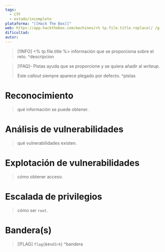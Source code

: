 ```yaml
---
tags:
  - CTF
  - estado/incompleto
plataforma: "[[Hack The Box]]"
web: https://app.hackthebox.com/machines/<% tp.file.title.replace(/ /g, '') %>
dificultad: 
autor:
---
```

> [!INFO] <% tp.file.title %>
>  información que se proporciona sobre el reto.
^descripcion

> [!FAQ]- Pistas
> ayuda que se proporcione y se quiera añadir al *writeup*.
> 
> Este *callout* siempre aparece plegado por defecto.
^pistas

# Reconocimiento

> qué información se puede obtener.

# Análisis de vulnerabilidades

> qué vulnerabilidades existen.

# Explotación de vulnerabilidades

> cómo obtener acceso.

# Escalada de privilegios

> cómo ser `root`.

# Bandera(s)

> [!FLAG] `flag{B4nd3r4}`
^bandera
